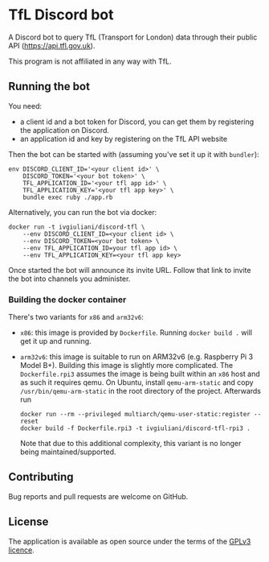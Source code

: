 # TfL Discord bot

A Discord bot to query TfL (Transport for London) data through their
public API (https://api.tfl.gov.uk).

This program is not affiliated in any way with TfL.

## Running the bot

You need:

* a client id and a bot token for Discord, you can get them by
  registering the application on Discord.
* an application id and key by registering on the TfL API website

Then the bot can be started with (assuming you've set it up it with `bundler`):

    env DISCORD_CLIENT_ID='<your client id>' \
        DISCORD_TOKEN='<your bot token>' \
        TFL_APPLICATION_ID='<your tfl app id>' \
        TFL_APPLICATION_KEY='<your tfl app key>' \
        bundle exec ruby ./app.rb

Alternatively, you can run the bot via docker:

    docker run -t ivgiuliani/discord-tfl \
        --env DISCORD_CLIENT_ID=<your client id> \
        --env DISCORD_TOKEN=<your bot token> \
        --env TFL_APPLICATION_ID=your tfl app id> \
        --env TFL_APPLICATION_KEY=<your tfl app key>

Once started the bot will announce its invite URL. Follow that link to invite
the bot into channels you administer.

### Building the docker container

There's two variants for `x86` and `arm32v6`:

- `x86`: this image is provided by `Dockerfile`. Running `docker build .` will
  get it up and running.
- `arm32v6`: this image is suitable to run on ARM32v6 (e.g. Raspberry Pi 3 Model B+).
  Building this image is slightly more complicated. The `Dockerfile.rpi3` assumes
  the image is being built within an `x86` host and as such it requires qemu.
  On Ubuntu, install `qemu-arm-static` and copy `/usr/bin/qemu-arm-static` in the
  root directory of the project. Afterwards run

  ```
  docker run --rm --privileged multiarch/qemu-user-static:register --reset
  docker build -f Dockerfile.rpi3 -t ivgiuliani/discord-tfl-rpi3 .
  ```

  Note that due to this additional complexity, this variant is no longer
  being maintained/supported.

## Contributing

Bug reports and pull requests are welcome on GitHub.

## License

The application is available as open source under the terms of the
[GPLv3 licence](http://opensource.org/licenses/GPL-3.0).
